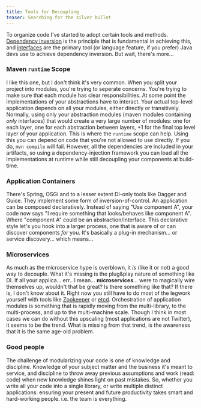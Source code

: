 ```yaml
---
title: Tools for Decoupling
teaser: Searching for the silver bullet
---
```



To organize code I've started to adopt certain tools and methods. [Dependency inversion](https://en.wikipedia.org/wiki/Dependency_inversion_principle) is the principle that is fundamental in achieving this, and [interfaces](/2015/06/25/the-point-of-interfaces.html) are the primary tool (or language feature, if you prefer) Java devs use to achieve dependency inversion. But wait, there's more...

### Maven `runtime` Scope
I like this one, but I don't think it's very common. When you split your project into modules, you're trying to seperate concerns. You're trying to make sure that each module has clear responsibilities. At some point the implementations of your abstractions have to interact. Your actual top-level application depends on all your modules, either directly or transitively. Normally, using only your abstraction modules (maven modules containing *only* interfaces) that would create a very large number of modules: one for each layer, one for each abstraction between layers, +1 for the final top level layer of your application. This is where the `runtime` scope can help. Using this you can depend on code that you're not allowed to use directly. If you do, `mvn compile` will fail. However, all the dependencies are included in your artifacts, so using a dependency-injection framework you can load all the implementations at runtime while still decoupling your components at build-time.

### Application Containers
There's Spring, OSGi and to a lesser extent DI-only tools like Dagger and Guice. They implement some form of inversion-of-control. An application can be composed declaratively. Instead of saying "Use component A", your code now says "I require something that looks/behaves like component A". Where "component A" could be an abstraction/interface. This declarative style let's you hook into a larger process, one that is aware of or can discover components _for_ you. It's basically a plug-in mechanism... or service discovery... which means...

### Microservices
As much as the microservice hype is overblown, it _is_ (like it or not) a good way to decouple. What it's missing is the plug&play nature of something like DI. If all your applica... err.. I mean... **microservices**... were to magically wire themselves up, wouldn't that be great? Is there something like that? If there is, I don't know about it. Right now you still have to do most of the legwork yourself with tools like [Zookeeper](https://zookeeper.apache.org/) or [etcd](https://coreos.com/etcd/). Orchestration of application modules is something that is rapidly moving from the  multi-library, to the multi-process, and up to the multi-machine scale. Though I think in most cases we can do without this upscaling (most applications are not Twitter), it seems to be the trend. What is missing from that trend, is the awareness that it is the same age-old problem.

### Good people
The challenge of modularizing your code is one of knowledge and discipline. Knowledge of your subject matter and the business it's meant to service, and discipline to throw away previous assumptions and work (read: code) when new knowledge shines light on past mistakes. So, whether you write all your code into a single library, or write multiple distinct applications: ensuring your present and future productivity takes smart and hard-working people. i.e. the team is everything.
